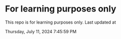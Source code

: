 # For learning purposes only
This repo is for learning purposes only.
Last updated at

Thursday, July 11, 2024 7:45:59 PM

